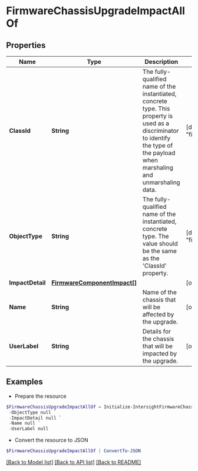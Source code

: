 # FirmwareChassisUpgradeImpactAllOf
## Properties

Name | Type | Description | Notes
------------ | ------------- | ------------- | -------------
**ClassId** | **String** | The fully-qualified name of the instantiated, concrete type. This property is used as a discriminator to identify the type of the payload when marshaling and unmarshaling data. | [default to "firmware.ChassisUpgradeImpact"]
**ObjectType** | **String** | The fully-qualified name of the instantiated, concrete type. The value should be the same as the &#39;ClassId&#39; property. | [default to "firmware.ChassisUpgradeImpact"]
**ImpactDetail** | [**FirmwareComponentImpact[]**](FirmwareComponentImpact.md) |  | [optional] 
**Name** | **String** | Name of the chassis that will be affected by the upgrade. | [optional] 
**UserLabel** | **String** | Details for the chassis that will be impacted by the upgrade. | [optional] 

## Examples

- Prepare the resource
```powershell
$FirmwareChassisUpgradeImpactAllOf = Initialize-IntersightFirmwareChassisUpgradeImpactAllOf  -ClassId null `
 -ObjectType null `
 -ImpactDetail null `
 -Name null `
 -UserLabel null
```

- Convert the resource to JSON
```powershell
$FirmwareChassisUpgradeImpactAllOf | ConvertTo-JSON
```

[[Back to Model list]](../README.md#documentation-for-models) [[Back to API list]](../README.md#documentation-for-api-endpoints) [[Back to README]](../README.md)

